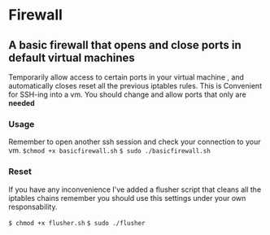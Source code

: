 # Firewall
## A basic firewall that opens and close ports in default virtual machines

Temporarily allow access to certain ports in your virtual machine , and automatically closes reset all the previous iptables rules. This is Convenient for SSH-ing into a vm. You should change and allow ports that only are **needed**


### Usage
Remember to open another ssh session and check your connection to your vm.
`$chmod +x basicfirewall.sh`
`$ sudo ./basicfirewall.sh`


### Reset
If you have any inconvenience I've added a flusher script that cleans all the iptables chains remember you should use this settings under your own responsability. 

`$ chmod +x flusher.sh`
`$ sudo ./flusher`


